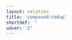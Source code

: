 ```yaml
---
layout: relation
title: 'compound:redup'
shortdef: ''
udver: '2'
---
```

<!-- Interlanguage links updated Čt lis 12 09:43:19 CET 2020 -->
